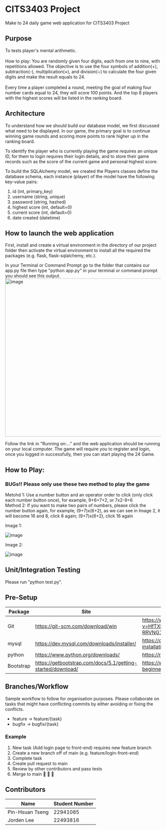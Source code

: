 # CITS3403 Project
Make to 24 daily game web application for CITS3403 Project

## Purpose
To tests player's mental arithmetic.<br><br>
How to play:
You are randomly given four digits, each from one to nine, with repetitions allowed.
The objective is to use the four symbols of addition(+), subtraction(-), multiplication(×), and division(÷) to calculate the four given digits and make the result equals to 24.<br><br>
Every time a player completed a round, meeting the goal of making four number cards equal to 24, they will score 100 points. And the top 8 players with the highest scores will be listed in the ranking board. 

## Architecture
To understand how we should build our database model, we first discussed what need to be displayed. In our game, the primary goal is to continue winning game rounds and scoring more points to rank higher up in the ranking board.<br>

To identify the player who is currently playing the game requires an unique ID, for them to login requires their login details, and to store their game records such as the score of the current game and personal highest score.<br>

To build the SQLAlchemy model, we created the Players classes define the database schema, each instance (player) of the model have the following key-value pairs:
1. id (int, primary_key)
2. username (string, unique)
3. password (string, hashed)
4. highest score (int, default=0)
5. current score (int, default=0)
6. date created (datetime)


## How to launch the web application
First, install and create a virtual environment in the directory of our project folder then activate the virtual environment to install all the required the packages (e.g. flask, flask-sqlalchemy, etc.).

In your Terminal or Command Prompt go to the folder that contains our app.py file then type "python app.py" in your terminal or command prompt you should see this output.<br>
<img width="510" alt="image" src="https://user-images.githubusercontent.com/102458345/170899850-f2677796-9740-4fcc-ad49-cb3fec724234.png">

Follow the link in "Running on:..." and the web application should be running on your local computer. The game will require you to register and login, once you logged in successfully, then you can start playing the 24 Game.

## How to Play:
### BUGs!! Please only use these two method to play the game
Metohd 1: Use a number button and an operator order to click (only click each number button once), for example, 9+6+7+2, or 7x2-9÷6<br>
Method 2: If you want to make two pairs of numbers, please click the number button again, for example, (9+7)x(6+2), as we can see in Image 2, it will become 16 and 8, click 8 again; (9+7)x(6+2), click 16 again

Image 1:

![image](https://user-images.githubusercontent.com/88468270/170912438-843cf230-dd7f-49a6-9cec-10f66cce7ec5.png)

Image 2:

![image](https://user-images.githubusercontent.com/88468270/170912483-47cd10ed-b211-49e2-ab49-8995c509b523.png)





## Unit/Integration Testing
Please run "python test.py".

## Pre-Setup
| Package | Site | Guide |
| ----------- | ----------- | ----------- |
| Git | https://git-scm.com/download/win | https://www.youtube.com/watch?v=HfTXHrWMGVY&list=PLZlA0Gpn_vH9xx-RRVNG187ETT2ekWFsq&index=2 |
| mysql | https://dev.mysql.com/downloads/installer/ | https://dev.mysql.com/doc/mysql-installation-excerpt/5.7/en/ |
| python | https://www.python.org/downloads/ | https://realpython.com/installing-python/ |
| Bootstrap | https://getbootstrap.com/docs/5.1/getting-started/download/ | https://www.makeuseof.com/bootstrap-beginners-guide/ |

## Branches/Workflow
Sample workflow to follow for organisation purposes. Please collaborate on tasks that might have conflicting commits by either avoiding or fixing the conflicts.
- feature -> feature/{task}
- bugfix -> bugfix/{task}
  
### Example

1. New task (Add login page to front-end) requires new feature branch
2. Create a new branch off of main (e.g. feature/login-front-end)
3. Complete task
4. Create pull request to main
5. Review by other contributors and pass tests
6. Merge to main 🎉 🎉 🎉

## Contributors

| Name             | Student Number |
| ---------------- | -------------- |
| Pin-Hsuan Tseng  | 22941085       |
| Jorden Lee       | 22493816       |
